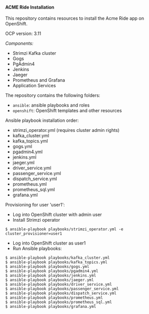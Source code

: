 #### ACME Ride Installation

This repository contains resources to install the Acme Ride app on OpenShift.

OCP version: 3.11

_Components:_
* Strimzi Kafka cluster
* Gogs
* PgAdmin4
* Jenkins
* Jaeger
* Prometheus and Grafana
* Application Services

The repository contains the following folders:
* `ansible`: ansible playbooks and roles
* `openshift`: OpenShift templates and other resources

Ansible playbook installation order:
* strimzi_operator.yml (requires cluster admin rights)
* kafka_cluster.yml
* kafka_topics.yml
* gogs.yml
* pgadmin4.yml
* jenkins.yml
* jaeger.yml
* driver_service.yml
* passenger_service.yml
* dispatch_service.yml
* prometheus.yml
* prometheus_sql.yml
* grafana.yml

Provisioning for user 'user1':
* Log into OpenShift cluster with admin user
* Install Strimzi operator
```
$ ansible-playbook playbooks/strimzi_operator.yml -e cluster_provisioner=user1
``` 
* Log into OpenShift cluster as user1
* Run Ansible playbooks:
```
$ ansible-playbook playbooks/kafka_cluster.yml
$ ansible-playbook playbooks/kafka_topics.yml
$ ansible-playbook playbooks/gogs.yml
$ ansible-playbook playbooks/pgadmin4.yml
$ ansible-playbook playbooks/jenkins.yml
$ ansible-playbook playbooks/jaeger.yml
$ ansible-playbook playbooks/driver_service.yml
$ ansible-playbook playbooks/passenger_service.yml
$ ansible-playbook playbooks/dispatch_service.yml
$ ansible-playbook playbooks/prometheus.yml
$ ansible-playbook playbooks/prometheus_sql.yml
$ ansible-playbook playbooks/grafana.yml
```